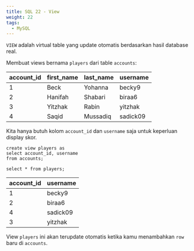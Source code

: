 ```yaml
---
title: SQL 22 - View
weight: 22
tags:
  - MySQL
---
```


`VIEW` adalah virtual table yang update otomatis berdasarkan hasil database real.

Membuat views bernama `players` dari table `accounts`:

| account_id | first_name | last_name | username |
|------------|------------|-----------|----------|
|          1 | Beck       | Yohanna   | becky9   |
|          2 | Hanifah    | Shabari   | biraa6   |
|          3 | Yitzhak    | Rabin     | yitzhak  |
|          4 | Saqid      | Mussadiq  | sadick09 |

Kita hanya butuh kolom `account_id` dan `username` saja untuk keperluan display skor.

```mysql
create view players as
select account_id, username
from accounts;

select * from players;
```

| account_id | username |
|------------|----------|
|          1 | becky9   |
|          2 | biraa6   |
|          4 | sadick09 |
|          3 | yitzhak  |

View `players` ini akan terupdate otomatis ketika kamu menambahkan `row` baru di `accounts`.

